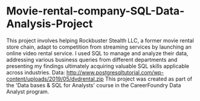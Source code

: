 # Movie-rental-company-SQL-Data-Analysis-Project
This project involves helping Rockbuster Stealth LLC, a former movie rental store chain, adapt to competition from streaming services by launching an online video rental service. I used SQL to manage and analyze their data, addressing various business queries from different departments and presenting my findings ultimately acquiring valuable SQL skills applicable across industries. Data: http://www.postgresqltutorial.com/wp-content/uploads/2019/05/dvdrental.zip
This project was created as part of the 'Data bases &amp; SQL for Analysts' course in the CareerFoundry Data Analyst program.
